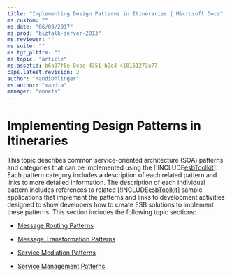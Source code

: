 ```yaml
---
title: "Implementing Design Patterns in Itineraries | Microsoft Docs"
ms.custom: ""
ms.date: "06/08/2017"
ms.prod: "biztalk-server-2013"
ms.reviewer: ""
ms.suite: ""
ms.tgt_pltfrm: ""
ms.topic: "article"
ms.assetid: b6a37f8e-8cbe-4351-b2c4-418151273a77
caps.latest.revision: 2
author: "MandiOhlinger"
ms.author: "mandia"
manager: "anneta"
---
```

# Implementing Design Patterns in Itineraries
This topic describes common service-oriented architecture (SOA) patterns and categories that can be implemented using the [!INCLUDE[esbToolkit](../includes/esbtoolkit-md.md)]. Each pattern category includes a description of each related pattern and links to more detailed information. The description of each individual pattern includes references to related [!INCLUDE[esbToolkit](../includes/esbtoolkit-md.md)] sample applications that implement the patterns and links to development activities designed to show developers how to create ESB solutions to implement these patterns. This section includes the following topic sections:  
  
-   [Message Routing Patterns](../esb-toolkit/message-routing-patterns.md)  
  
-   [Message Transformation Patterns](../esb-toolkit/message-transformation-patterns.md)  
  
-   [Service Mediation Patterns](../esb-toolkit/service-mediation-patterns.md)  
  
-   [Service Management Patterns](../esb-toolkit/service-management-patterns.md)